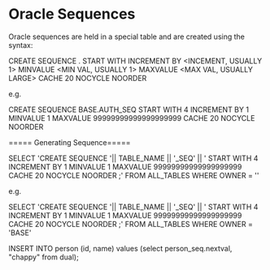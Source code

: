 # Oracle Sequences
Oracle sequences are held in a special table and are created using the syntax:

  CREATE SEQUENCE <SCHEMA>.<NAME>
  START WITH <START NO>
  INCREMENT BY <INCEMENT, USUALLY 1>
  MINVALUE <MIN VAL, USUALLY 1>
  MAXVALUE <MAX VAL, USUALLY LARGE>
  CACHE 20
  NOCYCLE 
  NOORDER 

e.g.

  CREATE SEQUENCE BASE.AUTH_SEQ
  START WITH 4
  INCREMENT BY 1
  MINVALUE 1
  MAXVALUE 99999999999999999999
  CACHE 20
  NOCYCLE 
  NOORDER 

===== Generating Sequence=====

  SELECT 'CREATE SEQUENCE '|| TABLE_NAME || '_SEQ' || ' START WITH 4 INCREMENT BY 1 MINVALUE 1 MAXVALUE 99999999999999999999 CACHE 20 NOCYCLE NOORDER ;'
  FROM ALL_TABLES WHERE OWNER = '<SCHEMA NAME>'

e.g.

 SELECT 'CREATE SEQUENCE '|| TABLE_NAME || '_SEQ' || ' START WITH 4 INCREMENT BY 1 MINVALUE 1 MAXVALUE 99999999999999999999 CACHE 20 NOCYCLE NOORDER ;'
 FROM ALL_TABLES WHERE OWNER = 'BASE'



  INSERT INTO person (id, name) values (select person_seq.nextval, "chappy" from dual);